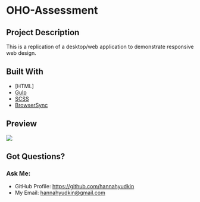 # OHO-Assessment

## Project Description
This is a replication of a desktop/web application to demonstrate responsive web design. 

## Built With

* [HTML]
* [Gulp](https://www.npmjs.com/package/gulp)
* [SCSS](https://sass-lang.com/)
* [BrowserSync](https://www.npmjs.com/package/browser-sync)


## Preview

<img src="https://github.com/HannahYudkin/OHO-Assessment/app/assets/Desktop.png">

## Got Questions? 
### Ask Me:
* GitHub Profile: https://github.com/hannahyudkin
* My Email: hannahyudkin@gmail.com 